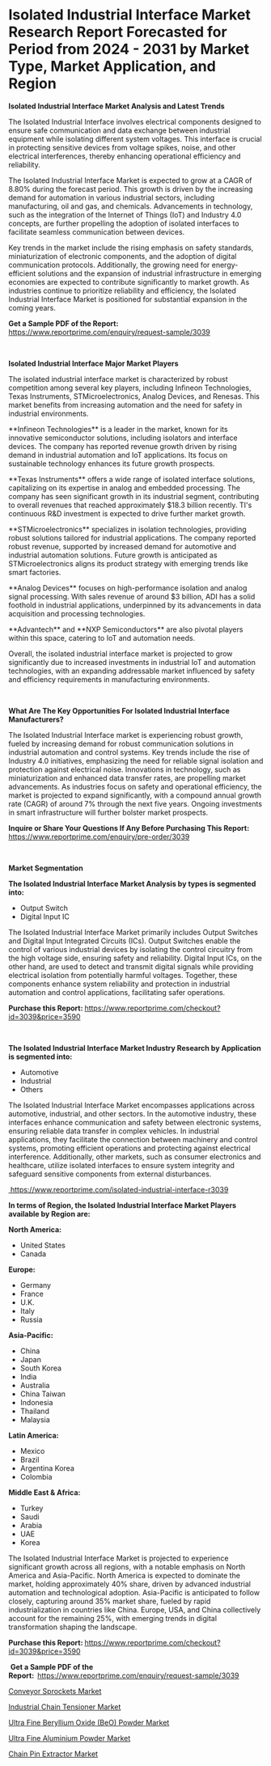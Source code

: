 <p><h1>Isolated Industrial Interface Market Research Report Forecasted for Period from 2024 -  2031 by Market Type, Market Application, and Region</h1></p><p><strong>Isolated Industrial Interface Market Analysis and Latest Trends</strong></p>
<p><p>The Isolated Industrial Interface involves electrical components designed to ensure safe communication and data exchange between industrial equipment while isolating different system voltages. This interface is crucial in protecting sensitive devices from voltage spikes, noise, and other electrical interferences, thereby enhancing operational efficiency and reliability.</p><p>The Isolated Industrial Interface Market is expected to grow at a CAGR of 8.80% during the forecast period. This growth is driven by the increasing demand for automation in various industrial sectors, including manufacturing, oil and gas, and chemicals. Advancements in technology, such as the integration of the Internet of Things (IoT) and Industry 4.0 concepts, are further propelling the adoption of isolated interfaces to facilitate seamless communication between devices.</p><p>Key trends in the market include the rising emphasis on safety standards, miniaturization of electronic components, and the adoption of digital communication protocols. Additionally, the growing need for energy-efficient solutions and the expansion of industrial infrastructure in emerging economies are expected to contribute significantly to market growth. As industries continue to prioritize reliability and efficiency, the Isolated Industrial Interface Market is positioned for substantial expansion in the coming years.</p></p>
<p><strong>Get a Sample PDF of the Report:&nbsp;</strong> <a href="https://www.reportprime.com/enquiry/request-sample/3039">https://www.reportprime.com/enquiry/request-sample/3039</a></p>
<p>&nbsp;</p>
<p><strong>Isolated Industrial Interface Major Market Players</strong></p>
<p><p>The isolated industrial interface market is characterized by robust competition among several key players, including Infineon Technologies, Texas Instruments, STMicroelectronics, Analog Devices, and Renesas. This market benefits from increasing automation and the need for safety in industrial environments.</p><p>**Infineon Technologies** is a leader in the market, known for its innovative semiconductor solutions, including isolators and interface devices. The company has reported revenue growth driven by rising demand in industrial automation and IoT applications. Its focus on sustainable technology enhances its future growth prospects.</p><p>**Texas Instruments** offers a wide range of isolated interface solutions, capitalizing on its expertise in analog and embedded processing. The company has seen significant growth in its industrial segment, contributing to overall revenues that reached approximately $18.3 billion recently. TI's continuous R&D investment is expected to drive further market growth.</p><p>**STMicroelectronics** specializes in isolation technologies, providing robust solutions tailored for industrial applications. The company reported robust revenue, supported by increased demand for automotive and industrial automation solutions. Future growth is anticipated as STMicroelectronics aligns its product strategy with emerging trends like smart factories.</p><p>**Analog Devices** focuses on high-performance isolation and analog signal processing. With sales revenue of around $3 billion, ADI has a solid foothold in industrial applications, underpinned by its advancements in data acquisition and processing technologies. </p><p>**Advantech** and **NXP Semiconductors** are also pivotal players within this space, catering to IoT and automation needs. </p><p>Overall, the isolated industrial interface market is projected to grow significantly due to increased investments in industrial IoT and automation technologies, with an expanding addressable market influenced by safety and efficiency requirements in manufacturing environments.</p></p>
<p>&nbsp;</p>
<p><strong>What Are The Key Opportunities For Isolated Industrial Interface Manufacturers?</strong></p>
<p><p>The Isolated Industrial Interface market is experiencing robust growth, fueled by increasing demand for robust communication solutions in industrial automation and control systems. Key trends include the rise of Industry 4.0 initiatives, emphasizing the need for reliable signal isolation and protection against electrical noise. Innovations in technology, such as miniaturization and enhanced data transfer rates, are propelling market advancements. As industries focus on safety and operational efficiency, the market is projected to expand significantly, with a compound annual growth rate (CAGR) of around 7% through the next five years. Ongoing investments in smart infrastructure will further bolster market prospects.</p></p>
<p><strong>Inquire or Share Your Questions If Any Before Purchasing This Report:</strong> <a href="https://www.reportprime.com/enquiry/pre-order/3039">https://www.reportprime.com/enquiry/pre-order/3039</a></p>
<p>&nbsp;</p>
<p><strong>Market Segmentation</strong></p>
<p><strong>The Isolated Industrial Interface Market Analysis by types is segmented into:</strong></p>
<p><ul><li>Output Switch</li><li>Digital Input IC</li></ul></p>
<p><p>The Isolated Industrial Interface Market primarily includes Output Switches and Digital Input Integrated Circuits (ICs). Output Switches enable the control of various industrial devices by isolating the control circuitry from the high voltage side, ensuring safety and reliability. Digital Input ICs, on the other hand, are used to detect and transmit digital signals while providing electrical isolation from potentially harmful voltages. Together, these components enhance system reliability and protection in industrial automation and control applications, facilitating safer operations.</p></p>
<p><strong>Purchase this Report:&nbsp;</strong><a href="https://www.reportprime.com/checkout?id=3039&price=3590">https://www.reportprime.com/checkout?id=3039&price=3590</a></p>
<p>&nbsp;</p>
<p><strong>The Isolated Industrial Interface Market Industry Research by Application is segmented into:</strong></p>
<p><ul><li>Automotive</li><li>Industrial</li><li>Others</li></ul></p>
<p><p>The Isolated Industrial Interface Market encompasses applications across automotive, industrial, and other sectors. In the automotive industry, these interfaces enhance communication and safety between electronic systems, ensuring reliable data transfer in complex vehicles. In industrial applications, they facilitate the connection between machinery and control systems, promoting efficient operations and protecting against electrical interference. Additionally, other markets, such as consumer electronics and healthcare, utilize isolated interfaces to ensure system integrity and safeguard sensitive components from external disturbances.</p></p>
<p><a href="https://www.reportprime.com/isolated-industrial-interface-r3039">&nbsp;https://www.reportprime.com/isolated-industrial-interface-r3039</a></p>
<p><strong>In terms of Region, the Isolated Industrial Interface Market Players available by Region are:</strong></p>
<p>
    <p> <strong> North America: </strong>
        <ul>
            <li>United States</li>
            <li>Canada</li>
        </ul>
        </p> 
    <p> <strong> Europe: </strong>
        <ul>
            <li>Germany</li>
            <li>France</li>
            <li>U.K.</li>
            <li>Italy</li>
            <li>Russia</li>
        </ul>
        </p> 
    <p> <strong> Asia-Pacific: </strong>
        <ul>
            <li>China</li>
            <li>Japan</li>
            <li>South Korea</li>
            <li>India</li>
            <li>Australia</li>
            <li>China Taiwan</li>
            <li>Indonesia</li>
            <li>Thailand</li>
            <li>Malaysia</li>
        </ul>
        </p> 
    <p> <strong> Latin America: </strong>
        <ul>
            <li>Mexico</li>
            <li>Brazil</li>
            <li>Argentina Korea</li>
            <li>Colombia</li>
        </ul>
        </p> 
    <p> <strong> Middle East & Africa: </strong>
        <ul>
            <li>Turkey</li>
            <li>Saudi</li>
            <li>Arabia</li>
            <li>UAE</li>
            <li>Korea</li>
        </ul>
    </p>
    </p>
<p><p>The Isolated Industrial Interface Market is projected to experience significant growth across all regions, with a notable emphasis on North America and Asia-Pacific. North America is expected to dominate the market, holding approximately 40% share, driven by advanced industrial automation and technological adoption. Asia-Pacific is anticipated to follow closely, capturing around 35% market share, fueled by rapid industrialization in countries like China. Europe, USA, and China collectively account for the remaining 25%, with emerging trends in digital transformation shaping the landscape.</p></p>
<p><strong>Purchase this Report: </strong><a href="https://www.reportprime.com/checkout?id=3039&price=3590">https://www.reportprime.com/checkout?id=3039&price=3590</a></p>
<p>&nbsp;<strong>Get a Sample PDF of the Report:&nbsp;&nbsp;</strong><a href="https://www.reportprime.com/enquiry/request-sample/3039">https://www.reportprime.com/enquiry/request-sample/3039</a></p>
<p><strong></strong></p>
<p><p><a href="https://www.linkedin.com/pulse/what-driving-global-conveyor-sprockets-market-dive-trends-5wyge?trackingId=q0Ufa%2FEcQByXPFhJZQBILg%3D%3D">Conveyor Sprockets Market</a></p><p><a href="https://www.linkedin.com/pulse/global-industrial-chain-tensioner-industry-analysis-share-bpz5e?trackingId=KX3dUR9VT5WC9jNf7P9SNw%3D%3D">Industrial Chain Tensioner Market</a></p><p><a href="https://issuu.com/reportprime-2/docs/ultra-fine-beryllium-oxide-beo-powd_cb9eb902d89126">Ultra Fine Beryllium Oxide (BeO) Powder Market</a></p><p><a href="https://issuu.com/reportprime-2/docs/ultra-fine-aluminium-powder-market-_30aa70075985a9">Ultra Fine Aluminium Powder Market</a></p><p><a href="https://www.linkedin.com/pulse/chain-pin-extractor-market-trends-analysis-opportunities-uizbe?trackingId=NuAtPw6hTLG6cvKyKpOJhA%3D%3D">Chain Pin Extractor Market</a></p></p>